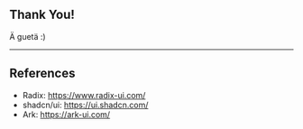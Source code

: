 ## Thank You!

Ä guetä :)

---

## References

- Radix: https://www.radix-ui.com/
- shadcn/ui: https://ui.shadcn.com/
- Ark: https://ark-ui.com/
